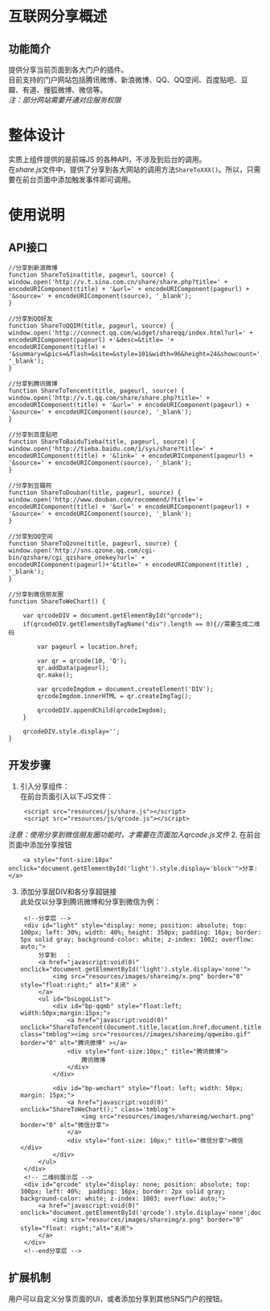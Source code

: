 # 互联网分享概述 #

## 功能简介 ##

提供分享当前页面到各大门户的插件。     
目前支持的门户网站包括腾讯微博、新浪微博、QQ、QQ空间、百度贴吧、豆瓣、有道、搜狐微博、微信等。     
*注：部分网站需要开通对应服务权限*  

# 整体设计 #


实质上组件提供的是前端JS 的各种API，不涉及到后台的调用。   
在*share.js*文件中，提供了分享到各大网站的调用方法`ShareToXXX()`。所以，只需要在前台页面中添加触发事件即可调用。

# 使用说明 #

## API接口 ##

    //分享到新浪微博
    function ShareToSina(title, pageurl, source) {
    window.open('http://v.t.sina.com.cn/share/share.php?title=' + encodeURIComponent(title) + '&url=' + encodeURIComponent(pageurl) + '&source=' + encodeURIComponent(source), '_blank');
    }
    
    //分享到QQ好友
    function ShareToQQIM(title, pageurl, source) {
    window.open('http://connect.qq.com/widget/shareqq/index.html?url=' +  encodeURIComponent(pageurl) +'&desc=&title= '+ encodeURIComponent(title) + '&summary=&pics=&flash=&site=&style=101&width=96&height=24&showcount=', '_blank');
    }
    
    //分享到腾讯微博
    function ShareToTencent(title, pageurl, source) {
    window.open('http://v.t.qq.com/share/share.php?title=' + encodeURIComponent(title) + '&url=' + encodeURIComponent(pageurl) + '&source=' + encodeURIComponent(source), '_blank');
    }
    
    //分享到百度贴吧
    function ShareToBaiduTieba(title, pageurl, source) {
    window.open('http://tieba.baidu.com/i/sys/share?title=' + encodeURIComponent(title) + '&link=' + encodeURIComponent(pageurl) + '&source=' + encodeURIComponent(source), '_blank');
    }
    
    //分享到豆瓣网
    function ShareToDouban(title, pageurl, source) {
    window.open('http://www.douban.com/recommend/?title='+ encodeURIComponent(title) + '&url=' + encodeURIComponent(pageurl) + '&source=' + encodeURIComponent(source), '_blank');
    }
    
    //分享到QQ空间
    function ShareToQzone(title, pageurl, source) {
    window.open('http://sns.qzone.qq.com/cgi-bin/qzshare/cgi_qzshare_onekey?url=' + encodeURIComponent(pageurl)+'&title=' + encodeURIComponent(title) , '_blank');
    }
    
    //分享到微信朋友圈
    function ShareToWeChart() {
    	
    	var qrcodeDIV = document.getElementById("qrcode");
    	if(qrcodeDIV.getElementsByTagName("div").length == 0){//需要生成二维码
    		
    		var pageurl = location.href;
    		
    		var qr = qrcode(10, 'Q');
    		qr.addData(pageurl);
    		qr.make();
    		
    		var qrcodeImgdom = document.createElement('DIV');
    		qrcodeImgdom.innerHTML = qr.createImgTag();
    		
    		qrcodeDIV.appendChild(qrcodeImgdom);
    	}
    
    	qrcodeDIV.style.display='';
    }

## 开发步骤 ##

1. 引入分享组件：  
在前台页面引入以下JS文件： 
 
		<script src="resources/js/share.js"></script>
		<script src="resources/js/qrcode.js"></script>
*注意：使用分享到微信朋友圈功能时，才需要在页面加入qrcode.js文件*
2. 在前台页面中添加分享按钮  

    	<a style="font-size:18px" onclick="document.getElementById('light').style.display='block'">分享: </a>  
3. 添加分享层DIV和各分享超链接  
此处仅以分享到腾讯微博和分享到微信为例：
	
		<!--分享层 -->
		<div id="light" style="display: none; position: absolute; top: 100px; left: 30%; width: 40%; height: 350px; padding: 16px; border: 5px solid gray; background-color: white; z-index: 1002; overflow: auto;">
			分享到   :
			<a href="javascript:void(0)" onclick="document.getElementById('light').style.display='none'"> 
		        <img src="resources/images/shareimg/x.png" border="0"  style="float:right;" alt="关闭" >
		    </a>
			<ul id="bsLogoList">
				<div id="bp-qqmb" style="float:left; width:50px;margin:15px;">
					<a href="javascript:void(0)" onclick="ShareToTencent(document.title,location.href,document.title);" class="tmblog"><img src="resources//images/shareimg/qqweibo.gif" border="0" alt="腾讯微博" ></a>
					<div style="font-size:10px;" title="腾讯微博">
						腾讯微博
					</div>
				</div>
				
				<div id="bp-wechart" style="float: left; width: 50px; margin: 15px;">
					<a href="javascript:void(0)" onclick="ShareToWeChart();" class='tmblog'>
						<img src="resources/images/shareimg/wechart.png" border="0" alt="微信分享">
					</a>
					<div style="font-size: 10px;" title="微信分享">微信</div>
				</div>
			</ul>
		</div>
		<!-- 二维码展示层 -->
		<div id="qrcode" style="display: none; position: absolute; top: 300px; left: 40%;  padding: 16px; border: 2px solid gray; background-color: white; z-index: 1003; overflow: auto;">
			<a href="javascript:void(0)" onclick="document.getElementById('qrcode').style.display='none';document.getElementById('fade').style.display='none'">
				<img src="resources/images/shareimg/x.png" border="0" style="float: right;"alt="关闭">
			</a>
		</div>
		<!--end分享层 -->

## 扩展机制 ##

用户可以自定义分享页面的UI，或者添加分享到其他SNS门户的按钮。

